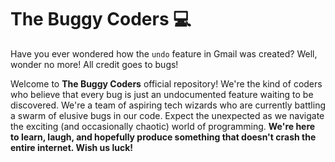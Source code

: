# The Buggy Coders 💻

  Have you ever wondered how the `undo` feature
  in Gmail was created? Well, wonder no more! All credit goes to bugs!
  
  Welcome to **The Buggy Coders** official repository! We're the
  kind of coders who believe that every bug is just an undocumented feature
  waiting to be discovered. We're a team of aspiring tech wizards who are
  currently battling a swarm of elusive bugs in our code. Expect the unexpected
  as we navigate the exciting (and occasionally chaotic) world of programming.
  **We're here to learn, laugh, and hopefully produce something that doesn't
  crash the entire internet. Wish us luck!**
